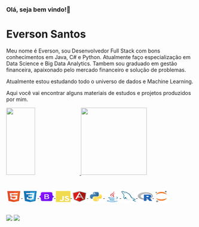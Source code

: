 ### Olá, seja bem vindo!👋 
<h1>Everson Santos</h1>

Meu nome é Everson, sou Desenvolvedor Full Stack com bons conhecimentos em Java, C# e Python.
Atualmente faço especialização em Data Science e Big Data Analytics.
Tambem sou graduado em gestão financeira, apaixonado pelo mercado financeiro e solução de problemas.

Atualmente estou estudando todo o universo de dados e Machine Learning.

Aqui você vai encontrar alguns materiais de estudos e projetos produzidos por mim.

<div> 
  <a href="https://github.com/esaantos">
  <img height="180px" width="39%" float="left" src="https://github-readme-stats.vercel.app/api?username=esaantos&border_radius=10&show_icons=true&theme=dark&include_all_commits=true&count_private=true&icon_color=#fff"/>
  <img height="180px" width="59%" float="right" src="https://github-readme-stats.vercel.app/api/top-langs/?username=esaantos&layout=compact&count_private=true&langs_count=7&theme=dark"/>
</div>
  
  ###
 <div style="display: inline_block"><br>

  
  <img align="center" alt="Everson-HTML" height="30" width="40" src="https://raw.githubusercontent.com/devicons/devicon/master/icons/html5/html5-original.svg">
  <img align="center" alt="Everson-CSS" height="30" width="40" src="https://raw.githubusercontent.com/devicons/devicon/master/icons/css3/css3-original.svg">
  <img align="center" alt="Everson-Js" height="30" width="40" src="https://raw.githubusercontent.com/devicons/devicon/master/icons/bootstrap/bootstrap-original.svg">
  <img align="center" alt="Everson-Angular" height="30" width="40" src="https://raw.githubusercontent.com/devicons/devicon/master/icons/javascript/javascript-plain.svg">
  <img align="center" alt="Everson-Js" height="30" width="40" src="https://raw.githubusercontent.com/devicons/devicon/master/icons/angularjs/angularjs-original.svg">
  <img align="center" alt="Everson-Js" height="30" width="40" src="https://raw.githubusercontent.com/devicons/devicon/master/icons/python/python-original.svg"> 
  <img align="center" alt="Everson-Js" height="30" width="40" src="https://raw.githubusercontent.com/devicons/devicon/master/icons/java/java-original.svg"> 
  <img align="center" alt="Everson-Js" height="30" width="40" src="https://raw.githubusercontent.com/devicons/devicon/master/icons/mysql/mysql-original.svg">
  <img align="center" alt="Everson-Js" height="30" width="40" src="https://raw.githubusercontent.com/devicons/devicon/master/icons/r/r-original.svg">
  <img align="center" alt="Everson-Js" height="30" width="40" src="https://raw.githubusercontent.com/devicons/devicon/master/icons/jupyter/jupyter-original.svg">
</div><br><br>
 
<div>
  <a href = "mailto:everson94santos@gmail.com" target = "_blank"><img src= "https://img.shields.io/badge/Gmail-D14836?style=for-the-badge&logo=gmail&logoColor=white" target="_blank"></a>
  <a href = "https://www.linkedin.com/in/everson-santos-b37606123/" target = "_blank"><img src="https://img.shields.io/badge/LinkedIn-0077B5?style=for-the-badge&logo=linkedin&logoColor=white" target= "_blank"></a>
</div>                                                                                           
                                                                                            
                                                                                            



